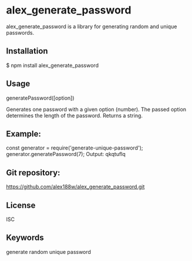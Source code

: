 # alex_generate_password

alex_generate_password is a library for generating random and unique passwords.

## Installation

$ npm install alex_generate_password

## Usage

generatePassword([option])

Generates one password with a given option (number). The passed option determines the length of the password.
Returns a string.

## Example:

const generator = require('generate-unique-password');
generator.generatePassword(7);
Output: qkqtuflq

## Git repository:

https://github.com/alex188w/alex_generate_password.git

## License

ISC

## Keywords

generate random unique password
